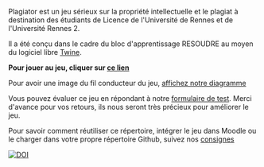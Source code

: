 Plagiator est un jeu sérieux sur la propriété intellectuelle et le plagiat à destination des étudiants de Licence de l'Université de Rennes et de l'Université Rennes 2.

Il a été conçu dans le cadre du bloc d'apprentissage RESOUDRE au moyen du logiciel libre [Twine](https://twinery.org). 

**Pour jouer au jeu, cliquer sur [ce lien](https://burennesformation.github.io/Plagiator/plagiator.html)**

Pour avoir une image du fil conducteur du jeu, [affichez notre diagramme](https://buformationr2.github.io/plagiator/plagiator_diagramme.html)

Vous pouvez évaluer ce jeu en répondant à notre [formulaire de test](https://enquetes.univ-rennes2.fr/limesurvey/index.php/461972?lang=fr). 
Merci d'avance pour vos retours, ils nous seront très précieux pour améliorer le jeu.

Pour savoir comment réutiliser ce répertoire, intégrer le jeu dans Moodle ou le charger dans votre propre répertoire Github, suivez nos [consignes](https://buformationr2.github.io/plagiator/consignes.html)

[![DOI](https://zenodo.org/badge/716280905.svg)](https://zenodo.org/doi/10.5281/zenodo.11048361)
